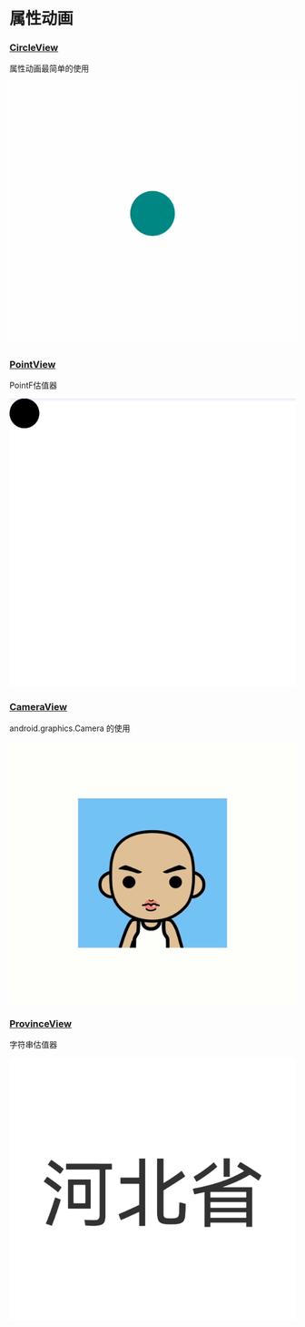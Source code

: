 # 属性动画

### [CircleView](./src/main/java/com/zxj/animation/view/CircleView.kt)
属性动画最简单的使用

<img src="./resources/Circle.gif"/>

### [PointView](./src/main/java/com/zxj/animation/view/PointView.kt)
PointF估值器

<img src="./resources/PointView.gif"/>

### [CameraView](./src/main/java/com/zxj/animation/view/CameraView.kt)
android.graphics.Camera 的使用

<img src="./resources/Camera.gif"/>

### [ProvinceView](./src/main/java/com/zxj/animation/view/ProvinceView.kt)
字符串估值器

<img src="./resources/Province.gif"/>